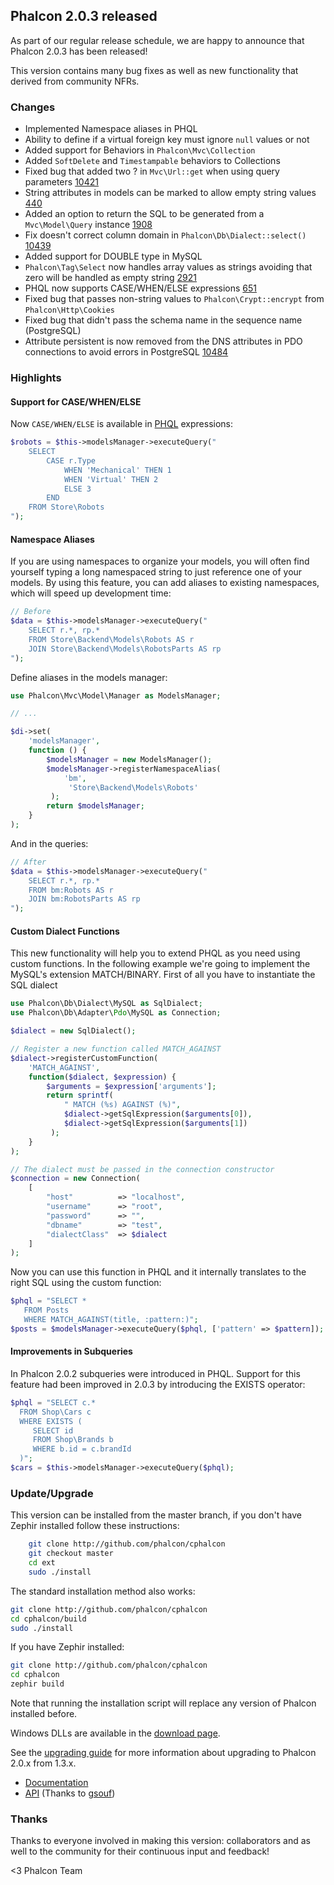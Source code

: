 ## Phalcon 2.0.3 released

As part of our regular release schedule, we are happy to announce that Phalcon 2.0.3 has been released!

This version contains many bug fixes as well as new functionality that derived from community NFRs.

### Changes

 - Implemented Namespace aliases in PHQL
 - Ability to define if a virtual foreign key must ignore `null` values or not
 - Added support for Behaviors in `Phalcon\Mvc\Collection`
 - Added `SoftDelete` and `Timestampable` behaviors to Collections
 - Fixed bug that added two ? in `Mvc\Url::get` when using query parameters [10421](https://github.com/phalcon/cphalcon/issue/10421)
 - String attributes in models can be marked to allow empty string values [440](https://github.com/phalcon/cphalcon/issue/440)
 - Added an option to return the SQL to be generated from a `Mvc\Model\Query` instance [1908](https://github.com/phalcon/cphalcon/issue/1908)
 - Fix doesn't correct column domain in `Phalcon\Db\Dialect::select()` [10439](https://github.com/phalcon/cphalcon/issue/10439)
 - Added support for DOUBLE type in MySQL
 - `Phalcon\Tag\Select` now handles array values as strings avoiding that zero will be handled as empty string [2921](https://github.com/phalcon/cphalcon/issue/2921)
 - PHQL now supports CASE/WHEN/ELSE expressions [651](https://github.com/phalcon/cphalcon/issue/651)
 - Fixed bug that passes non-string values to `Phalcon\Crypt::encrypt` from `Phalcon\Http\Cookies`
 - Fixed bug that didn't pass the schema name in the sequence name (PostgreSQL) 
 - Attribute persistent is now removed from the DNS attributes in PDO connections to avoid errors in PostgreSQL [10484](https://github.com/phalcon/cphalcon/issue/10484)

### Highlights

#### Support for CASE/WHEN/ELSE
Now `CASE/WHEN/ELSE` is available in [PHQL](https://docs.phalconphp.com/en/latest/reference/phql.html) expressions:

```php
$robots = $this->modelsManager->executeQuery("
    SELECT
        CASE r.Type
            WHEN 'Mechanical' THEN 1
            WHEN 'Virtual' THEN 2
            ELSE 3
        END
    FROM Store\Robots
");
```

#### Namespace Aliases
If you are using namespaces to organize your models, you will often find yourself typing a long namespaced string to just reference one of your models. By using this feature, you can add aliases to existing namespaces, which will speed up development time:

```php
// Before
$data = $this->modelsManager->executeQuery("
    SELECT r.*, rp.*
    FROM Store\Backend\Models\Robots AS r
    JOIN Store\Backend\Models\RobotsParts AS rp
");
```

Define aliases in the models manager:

```php
use Phalcon\Mvc\Model\Manager as ModelsManager;

// ...

$di->set(
    'modelsManager',
    function () {
        $modelsManager = new ModelsManager();
        $modelsManager->registerNamespaceAlias(
            'bm',
             'Store\Backend\Models\Robots'
         );
        return $modelsManager;
    }
);
```

And in the queries:

```php
// After
$data = $this->modelsManager->executeQuery("
    SELECT r.*, rp.*
    FROM bm:Robots AS r
    JOIN bm:RobotsParts AS rp
");
```

#### Custom Dialect Functions
This new functionality will help you to extend PHQL as you need using custom functions. In the following example we're going to implement the MySQL's extension MATCH/BINARY. First of all you have to instantiate the SQL dialect

```php
use Phalcon\Db\Dialect\MySQL as SqlDialect;
use Phalcon\Db\Adapter\Pdo\MySQL as Connection;

$dialect = new SqlDialect();

// Register a new function called MATCH_AGAINST
$dialect->registerCustomFunction(
    'MATCH_AGAINST',
    function($dialect, $expression) {
        $arguments = $expression['arguments'];
        return sprintf(
            " MATCH (%s) AGAINST (%)",
            $dialect->getSqlExpression($arguments[0]),
            $dialect->getSqlExpression($arguments[1])
         );
    }
);

// The dialect must be passed in the connection constructor
$connection = new Connection(
    [
        "host"          => "localhost",
        "username"      => "root",
        "password"      => "",
        "dbname"        => "test",
        "dialectClass"  => $dialect
    ]
);

```

Now you can use this function in PHQL and it internally translates to the right SQL using the custom function:

```php
$phql = "SELECT *
   FROM Posts
   WHERE MATCH_AGAINST(title, :pattern:)";
$posts = $modelsManager->executeQuery($phql, ['pattern' => $pattern]);
```

#### Improvements in Subqueries

In Phalcon 2.0.2 subqueries were introduced in PHQL. Support for this feature had been improved in 2.0.3 by introducing the EXISTS operator:

```php
$phql = "SELECT c.*
  FROM Shop\Cars c
  WHERE EXISTS (
     SELECT id
     FROM Shop\Brands b
     WHERE b.id = c.brandId
  )";
$cars = $this->modelsManager->executeQuery($phql);
```

### Update/Upgrade

This version can be installed from the master branch, if you don't have Zephir installed follow these instructions:

```sh
    git clone http://github.com/phalcon/cphalcon
    git checkout master
    cd ext
    sudo ./install
```

The standard installation method also works:

```sh
git clone http://github.com/phalcon/cphalcon
cd cphalcon/build
sudo ./install
```

If you have Zephir installed:

```sh
git clone http://github.com/phalcon/cphalcon
cd cphalcon
zephir build
```

Note that running the installation script will replace any version of Phalcon installed before.

Windows DLLs are available in the [download page](https://phalconphp.com/en/download/windows).

See the [upgrading guide](https://blog.phalconphp.com/post/guide-upgrading-to-phalcon-2) for more information about upgrading to Phalcon 2.0.x from 1.3.x.

* [Documentation](https://docs.phalconphp.com)
* [API](https://api.phalconphp.com/) (Thanks to [gsouf](https://github.com/gsouf))

### Thanks

Thanks to everyone involved in making this version: collaborators and as well to the community for their continuous input and feedback!


<3 Phalcon Team

